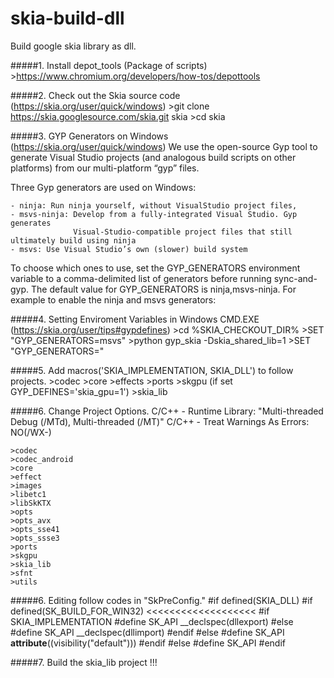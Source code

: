 # skia-build-dll
Build google skia library as dll.



#####1. Install depot_tools (Package of scripts)
    >https://www.chromium.org/developers/how-tos/depottools


#####2. Check out the Skia source code (https://skia.org/user/quick/windows)
    >git clone https://skia.googlesource.com/skia.git skia
    >cd skia
  
  
#####3. GYP Generators on Windows (https://skia.org/user/quick/windows)
We use the open-source Gyp tool to generate Visual Studio projects (and analogous build scripts on other platforms) 
from our multi-platform “gyp” files.
  
Three Gyp generators are used on Windows:

    - ninja: Run ninja yourself, without VisualStudio project files,
    - msvs-ninja: Develop from a fully-integrated Visual Studio. Gyp generates 
                  Visual-Studio-compatible project files that still ultimately build using ninja
    - msvs: Use Visual Studio’s own (slower) build system
    
To choose which ones to use, set the GYP_GENERATORS environment variable to a comma-delimited list of generators before running sync-and-gyp. The default value for GYP_GENERATORS is ninja,msvs-ninja. For example to enable the ninja and msvs generators:


#####4. Setting Enviroment Variables in Windows CMD.EXE (https://skia.org/user/tips#gypdefines)
    >cd %SKIA_CHECKOUT_DIR%
    >SET "GYP_GENERATORS=msvs"
    >python gyp_skia -Dskia_shared_lib=1
    >SET "GYP_GENERATORS="
    

#####5. Add macros('SKIA_IMPLEMENTATION, SKIA_DLL') to follow projects.
    >codec
    >core
    >effects
    >ports
    >skgpu (if set GYP_DEFINES='skia_gpu=1')
    >skia_lib


#####6. Change Project Options.
    C/C++ - Runtime Library: "Multi-threaded Debug (/MTd), Multi-threaded (/MT)"
    C/C++ - Treat Warnings As Errors: NO(/WX-)
    
    >codec
    >codec_android
    >core
    >effect
    >images
    >libetc1
    >libSkKTX
    >opts
    >opts_avx
    >opts_sse41
    >opts_ssse3
    >ports
    >skgpu
    >skia_lib
    >sfnt
    >utils


#####6. Editing follow codes in "SkPreConfig."
    #if defined(SKIA_DLL)
        #if defined(SK_BUILD_FOR_WIN32)                                 <<<<<<<<<<<<<<<<<<<
            #if SKIA_IMPLEMENTATION
                #define SK_API __declspec(dllexport)
            #else
                #define SK_API __declspec(dllimport)
            #endif
        #else
            #define SK_API __attribute__((visibility("default")))
        #endif
    #else
        #define SK_API
    #endif

    
#####7. Build the skia_lib project !!!
    
